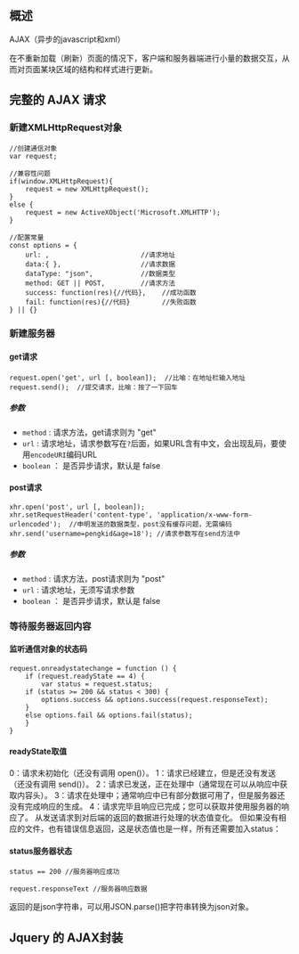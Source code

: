   
## 概述

AJAX（异步的javascript和xml）

在不重新加载（刷新）页面的情况下，客户端和服务器端进行小量的数据交互，从而对页面某块区域的结构和样式进行更新。


## 完整的 AJAX 请求

### 新建XMLHttpRequest对象

```
//创建通信对象
var request;

//兼容性问题
if(window.XMLHttpRequest){
    request = new XMLHttpRequest();
}
else {
    request = new ActiveXObject('Microsoft.XMLHTTP');
}

//配置常量
const options = {
    url: ,                       //请求地址
    data:{ },                    //请求数据 
    dataType: "json",            //数据类型
    method: GET || POST,         //请求方法
    success: function(res){//代码},    //成功函数
    fail: function(res){//代码}        //失败函数
} || {}

```

### 新建服务器

#### get请求
```
request.open('get', url [, boolean]);  //比喻：在地址栏输入地址
request.send();  //提交请求，比喻：按了一下回车

```
##### 参数
* `method` : 请求方法，get请求则为 "get"
* `url` : 请求地址，请求参数写在`?`后面，如果URL含有中文，会出现乱码，要使用`encodeURI`编码URL
* `boolean` ： 是否异步请求，默认是 false

#### post请求
```
xhr.open('post', url [, boolean]);
xhr.setRequestHeader('content-type', 'application/x-www-form-urlencoded');  //申明发送的数据类型，post没有缓存问题，无需编码
xhr.send('username=pengkid&age=18'); //请求参数写在send方法中
```
##### 参数
* `method` : 请求方法，post请求则为 "post"
* `url` : 请求地址，无须写请求参数
* `boolean` ： 是否异步请求，默认是 false


### 等待服务器返回内容

#### 监听通信对象的状态码
```
request.onreadystatechange = function () {
    if (request.readyState == 4) {
        var status = request.status;
	if (status >= 200 && status < 300) {
	    options.success && options.success(request.responseText);
	} 
	else options.fail && options.fail(status);
    }
}
```

#### readyState取值

0：请求未初始化（还没有调用 open()）。
1：请求已经建立，但是还没有发送（还没有调用 send()）。
2：请求已发送，正在处理中（通常现在可以从响应中获取内容头）。
3：请求在处理中；通常响应中已有部分数据可用了，但是服务器还没有完成响应的生成。
4：请求完毕且响应已完成；您可以获取并使用服务器的响应了。
从发送请求到对后端的返回的数据进行处理的状态值变化。 但如果没有相应的文件，也有错误信息返回，这是状态值也是一样，所有还需要加入status：

#### status服务器状态

`status == 200 //服务器响应成功 `

`request.responseText //服务器响应数据`

返回的是json字符串，可以用JSON.parse()把字符串转换为json对象。


## Jquery 的 AJAX封装

